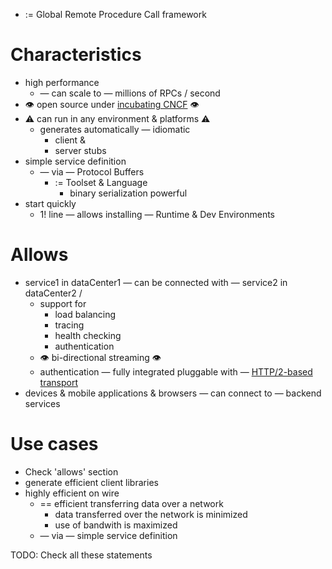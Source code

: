 - := Global Remote Procedure Call framework
# Characteristics
- high performance
  - — can scale to — millions of RPCs / second
- 👁️ open source under [incubating CNCF](https://landscape.cncf.io/?group=projects-and-products&project=incubating) 👁️
- ⚠️ can run in any environment & platforms ⚠️
  - generates automatically — idiomatic
    - client &
    - server stubs
- simple service definition
  - — via — Protocol Buffers
    - := Toolset & Language
      - binary serialization powerful
- start quickly
  - 1! line — allows installing — Runtime & Dev Environments

# Allows
- service1 in dataCenter1 — can be connected with — service2 in dataCenter2 /
  - support for
    - load balancing
    - tracing
    - health checking
    - authentication
  - 👁️ bi-directional streaming 👁️
  - authentication — fully integrated pluggable with — [HTTP/2-based transport](https://datatracker.ietf.org/doc/html/rfc9113)
- devices & mobile applications & browsers — can connect to — backend services

# Use cases
- Check 'allows' section
- generate efficient client libraries
- highly efficient on wire
  - == efficient transferring data over a network
    - data transferred over the network is minimized
    - use of bandwith is maximized
  - — via — simple service definition 


TODO: Check all these statements